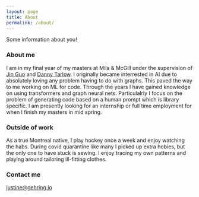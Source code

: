 ```yaml
---
layout: page
title: About
permalink: /about/
---
```


Some information about you!

### About me

I am in my final year of my masters at Mila & McGill under the supervision of [Jin Guo](https://www.cs.mcgill.ca/~jguo/) and [Danny Tarlow](https://research.google/people/DannyTarlow/). I originally became interrested in AI due to absolutely loving any problem having to do with graphs. This paved the way to me working on ML for code. Through the years I have gained knowledge on using transformers and graph neural nets. Particulalrly I focus on the problem of generating code based on a human prompt which is library specific. I am presently looking for an internship or full time employment for when I finish my masters in mid spring. 

### Outside of work
As a true Montreal native, I play hockey once a week and enjoy watching the habs. During covid quarantine like many I picked up extra hobies, but the only one to have stuck is sewing. I enjoy tracing my own patterns and playing around tailoring ill-fitting clothes. 

### Contact me

[justine@gehring.io](mailto:justine@gehring.io)
